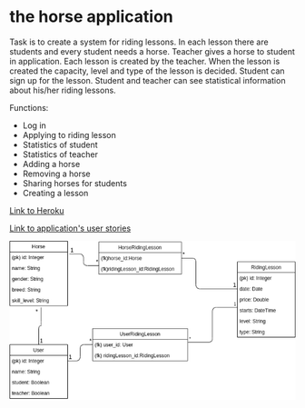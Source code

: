 # the horse application

Task is to create a system for riding lessons. In each lesson there are students and every student needs a horse. Teacher gives a horse to student in application. Each lesson is created by the teacher. When the lesson is created the capacity, level and type of the lesson is decided. Student can sign up for the lesson. Student and teacher can see statistical information about his/her riding lessons.

Functions:
* Log in
* Applying to riding lesson
* Statistics of student
* Statistics of teacher
* Adding a horse
* Removing a horse
* Sharing horses for students
* Creating a lesson

[Link to Heroku](https://horse-app.herokuapp.com/)

[Link to application's user stories](https://github.com/millakortelainen/horseApp/blob/master/documentation/user-stories.md)

![databasediagram](https://raw.githubusercontent.com/millakortelainen/horseApp/master/documentation/pics/horseApp.png "Database Diagram")
